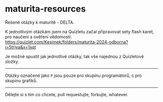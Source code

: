 # maturita-resources
Řešené otázky k maturitě - DELTA. 

K jednotlivým otázkám jsem na Quizletu začal připravovat sety flash karet, pro naučení a ověření vědomostí:
https://quizlet.com/Kesimek/folders/maturita-2024-odborna?i=5trjya&x=1xqt

Je možné spustit jak jednotlivé otázky, tak vše najednou z Quizletové složky.

-----
Otázky označené jako `P` jsou pouze pro skupinu programátorů, `G` pro skupinu grafiků.

-----

Dělejte si s tím co chcete, pull requestujte, forkujte, whatever.




